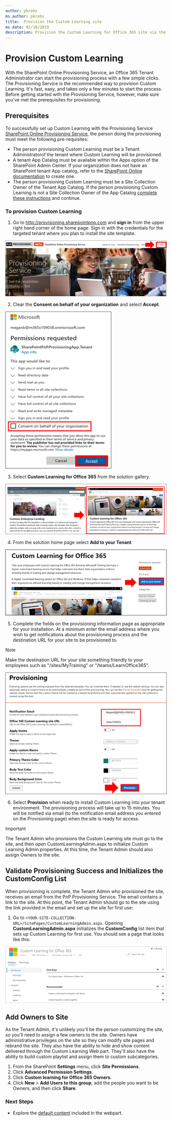 ```yaml
---
author: pkrebs
ms.author: pkrebs
title:  Provision the Custom Learning site
ms.date: 02/10/2019
description: Provision the Custom Learning for Office 365 site via the SharePoint Provisioning Engine
---
```


# Provision Custom Learning 

With the SharePoint Online Provisioning Service, an Office 365 Tenant Administrator can start the provisioning process with a few simple clicks. The Provisioning Service is the recommended way to provision Custom Learning. It's fast, easy, and takes only a few minutes to start the process. Before getting started with the Provisioning Service, however, make sure you've met the prerequisites for provisioning.

## Prerequisites
 
To successfully set up Custom Learning with the Provisioning Service [SharePoint Online Provisioning Service](https://provisioning.sharepointpnp.com), the person doing the provisioning must meet the following pre-requisites: 
 
- The person provisioning Custom Learning must be a Tenant Administratorof the tenant where Custom Learning will be provisioned.  
- A tenant App Catalog must be available within the Apps option of the SharePoint Admin Center. If your organization does not have an SharePoint tenant App catalog, refer to the [SharePoint Online documentation](https://docs.microsoft.com/en-us/sharepoint/use-app-catalog) to create one.  
- The person provisioning Custom Learning must be a Site Collection Owner of the Tenant App Catalog. If the person provisioning Custom Learning is not a Site Collection Owner of the App Catalog [complete these instructions](addappadmin.md) and continue. 

### To provision Custom Learning

1. Go to http://provisioning.sharepointpnp.com and **sign in** from the upper right hand corner of the home page.  Sign in with the  credentials for the targeted tenant where you plan to install the site template.

![pnphome.png](media/inst_signin.png)

2. Clear the **Consent on behalf of your organization** and select **Accept**.

![in](media/inst_perms.png)

3. Select **Custom Learning for Office 365** from the solution gallery.

![in](media/inst_select.png)

4. From the solution home page select **Add to your Tenant**

![inst_select.png](media/inst_add.png)

5. Complete the fields on the provisioning information page as appropriate for your installation. At a minimum enter the email address where you wish to get notifications about the provisioning process and the destination URL for your site to be provisioned to.  
> [!NOTE]
> Make the destination URL for your site something friendly to your employees such as "/sites/MyTraining" or "/teams/LearnOffice365".

![inst_options.png](media/inst_options.png)

6. Select **Provision** when ready to install Custom Learning into your tenant environment.  The provisioning process will take up to 15 minutes. You will be notified via email (to the notification email address you entered on the Provisioning page) when the site is ready for access. 

> [!IMPORTANT]
> The Tenant Admin who provisions the Custom Learning site must go to the site, and then open CustomLearningAdmin.aspx to initialize Custom Learning Admin properties. At this time, the Tenant Admin should also assign Owners to the site. 

## Validate Provisioning Success and Initializes the CustomConfig List

When provisioning is complete, the Tenant Admin who provisioned the site, receives an email from the PnP Provisioning Service. The email contains a link to the site. At this point, the Tenant Admin should go to the site using the link provided in the email and set up the site for first use:

1. Go to `<YOUR-SITE-COLLECTION-URL>/SitePages/CustomLearningAdmin.aspx`. Opening **CustomLearningAdmin.aspx** initializes the **CustomConfig** list item that sets up Custom Learning for first use. You should see a page that looks like this:

![cg-adminapppage.png](media/cg-adminapppage.png)

## Add Owners to Site
As the Tenant Admin, it's unlikely you'll be the person customizing the site, so you'll need to assign a few owners to the site. Owners have administrative privileges on the site so they can modify site pages and rebrand the site. They also have the ability to hide and show content delivered through the Custom Learning Web part. They'll also have the ability to build custom playlist and assign them to custom subcategories.  

1. From the SharePoint **Settings** menu, click **Site Permissions**.
2. Click **Advanced Permission Settings**.
3. Click **Custom learning for Office 365 Owners**.
4. Click **New** > **Add Users to this group**, add the people you want to be Owners, and then click **Share**.

### Next Steps
- Explore the [default content](sitecontent.md) included in the webpart.
